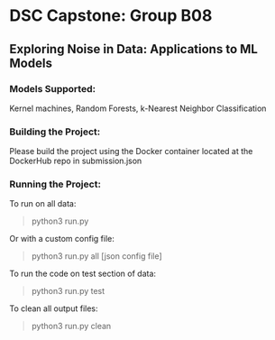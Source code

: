 # DSC Capstone: Group B08
## Exploring Noise in Data: Applications to ML Models
### Models Supported:
Kernel machines, Random Forests, k-Nearest Neighbor Classification
### Building the Project:
Please build the project using the Docker container located at the DockerHub repo in submission.json
### Running the Project:
To run on all data:
> python3 run.py

Or with a custom config file:
> python3 run.py all [json config file]

To run the code on test section of data:
> python3 run.py test

To clean all output files:
> python3 run.py clean

